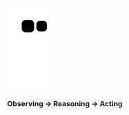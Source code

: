 <!--
### Olá 👋

<div align="center"> 
  <img height="180em" src="https://github-readme-stats.vercel.app/api?username=isaccanedo&show_icons=true&theme=dracula&include_all_commits=true&count_private=true"/>
  <img height="180em" src="https://github-readme-stats.vercel.app/api/top-langs/?username=isaccanedo&layout=compact&langs_count=7&theme=dracula"/>
</div>
-->


![Snake animation](https://github.com/isaccanedo/isaccanedo/blob/output/github-contribution-grid-snake.svg)

<!--

**isaccanedo/isaccanedo** is a ✨ _special_ ✨ repository because its `README.md` (this file) appears on your GitHub profile.

Here are some ideas to get you started:

- 🔭 I’m currently working on ...
- 🌱 I’m currently learning ...
- 👯 I’m looking to collaborate on ...
- 🤔 I’m looking for help with ...
- 💬 Ask me about ...
- 📫 How to reach me: ...
- 😄 Pronouns: ...
- ⚡ Fun fact: ...
-->

### Observing → Reasoning → Acting
